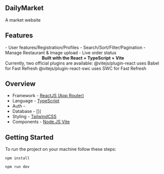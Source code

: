 ## DailyMarket

A market website 

## Features
<div>
- User features/Registration/Profiles
- Search/Sort/Filter/Pagination
- Manage Restaurant & Image upload
- Live order status
</div>
<div align="center"><strong>Built with the React + TypeScript + Vite</strong></div>

<div>
      Currently, two official plugins are available:
      @vitejs/plugin-react uses Babel for Fast Refresh
      @vitejs/plugin-react-swc uses SWC for Fast Refresh
</div>


## Overview

- Framework - [ReactJS (App Router)](https://reactnative.dev/)
- Language - [TypeScript](https://www.typescriptlang.org/)
- Auth - []()
- Database - [](
- Styling - [TailwindCSS]([https://styled-components.com/](https://tailwindcss.com/))
- Components - [Node.JS](https://nodejs.org/pt),[Vite](https://vitejs.dev/)



## Getting Started

To run the project on your machine follow these steps:

    npm install

    npm run dev



</div>



```

```
